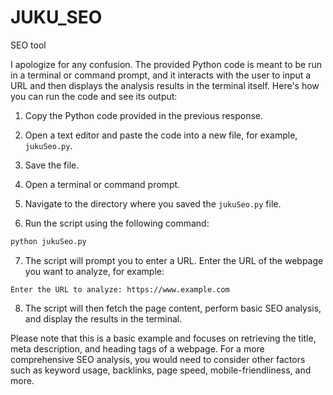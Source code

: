 # JUKU_SEO
SEO tool



I apologize for any confusion. The provided Python code is meant to be run in a terminal or command prompt, and it interacts with the user to input a URL and then displays the analysis results in the terminal itself. Here's how you can run the code and see its output:

1. Copy the Python code provided in the previous response.

2. Open a text editor and paste the code into a new file, for example, `jukuSeo.py`.

3. Save the file.

4. Open a terminal or command prompt.

5. Navigate to the directory where you saved the `jukuSeo.py` file.

6. Run the script using the following command:

```bash
python jukuSeo.py
```

7. The script will prompt you to enter a URL. Enter the URL of the webpage you want to analyze, for example:

```
Enter the URL to analyze: https://www.example.com
```

8. The script will then fetch the page content, perform basic SEO analysis, and display the results in the terminal.

Please note that this is a basic example and focuses on retrieving the title, meta description, and heading tags of a webpage. For a more comprehensive SEO analysis, you would need to consider other factors such as keyword usage, backlinks, page speed, mobile-friendliness, and more.
